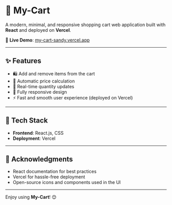 # 🛒 My-Cart

A modern, minimal, and responsive shopping cart web application built with **React** and deployed on **Vercel**.

🔗 **Live Demo**: [my-cart-sandy.vercel.app](https://my-cart-sandy.vercel.app/)

---

## ✨ Features

- 🛍️ Add and remove items from the cart  
- 🧮 Automatic price calculation  
- 🔄 Real-time quantity updates  
- 📱 Fully responsive design  
- ⚡ Fast and smooth user experience (deployed on Vercel)

---

## 🚀 Tech Stack

- **Frontend**: React.js, CSS  
- **Deployment**: Vercel

---


## 🙌 Acknowledgments

* React documentation for best practices
* Vercel for hassle-free deployment
* Open-source icons and components used in the UI

---

Enjoy using **My-Cart**! 😊

```
